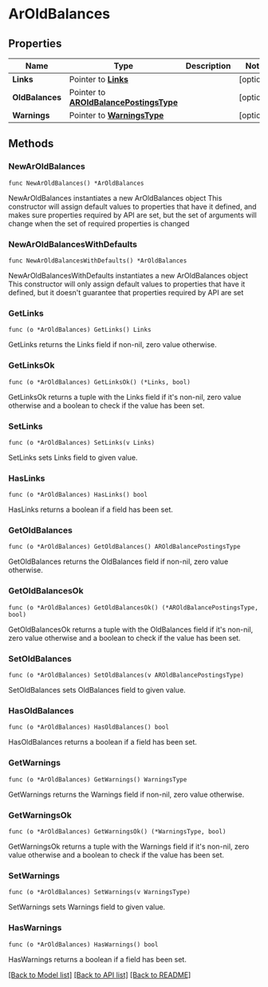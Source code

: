 # ArOldBalances

## Properties

Name | Type | Description | Notes
------------ | ------------- | ------------- | -------------
**Links** | Pointer to [**Links**](Links.md) |  | [optional] 
**OldBalances** | Pointer to [**AROldBalancePostingsType**](AROldBalancePostingsType.md) |  | [optional] 
**Warnings** | Pointer to [**WarningsType**](WarningsType.md) |  | [optional] 

## Methods

### NewArOldBalances

`func NewArOldBalances() *ArOldBalances`

NewArOldBalances instantiates a new ArOldBalances object
This constructor will assign default values to properties that have it defined,
and makes sure properties required by API are set, but the set of arguments
will change when the set of required properties is changed

### NewArOldBalancesWithDefaults

`func NewArOldBalancesWithDefaults() *ArOldBalances`

NewArOldBalancesWithDefaults instantiates a new ArOldBalances object
This constructor will only assign default values to properties that have it defined,
but it doesn't guarantee that properties required by API are set

### GetLinks

`func (o *ArOldBalances) GetLinks() Links`

GetLinks returns the Links field if non-nil, zero value otherwise.

### GetLinksOk

`func (o *ArOldBalances) GetLinksOk() (*Links, bool)`

GetLinksOk returns a tuple with the Links field if it's non-nil, zero value otherwise
and a boolean to check if the value has been set.

### SetLinks

`func (o *ArOldBalances) SetLinks(v Links)`

SetLinks sets Links field to given value.

### HasLinks

`func (o *ArOldBalances) HasLinks() bool`

HasLinks returns a boolean if a field has been set.

### GetOldBalances

`func (o *ArOldBalances) GetOldBalances() AROldBalancePostingsType`

GetOldBalances returns the OldBalances field if non-nil, zero value otherwise.

### GetOldBalancesOk

`func (o *ArOldBalances) GetOldBalancesOk() (*AROldBalancePostingsType, bool)`

GetOldBalancesOk returns a tuple with the OldBalances field if it's non-nil, zero value otherwise
and a boolean to check if the value has been set.

### SetOldBalances

`func (o *ArOldBalances) SetOldBalances(v AROldBalancePostingsType)`

SetOldBalances sets OldBalances field to given value.

### HasOldBalances

`func (o *ArOldBalances) HasOldBalances() bool`

HasOldBalances returns a boolean if a field has been set.

### GetWarnings

`func (o *ArOldBalances) GetWarnings() WarningsType`

GetWarnings returns the Warnings field if non-nil, zero value otherwise.

### GetWarningsOk

`func (o *ArOldBalances) GetWarningsOk() (*WarningsType, bool)`

GetWarningsOk returns a tuple with the Warnings field if it's non-nil, zero value otherwise
and a boolean to check if the value has been set.

### SetWarnings

`func (o *ArOldBalances) SetWarnings(v WarningsType)`

SetWarnings sets Warnings field to given value.

### HasWarnings

`func (o *ArOldBalances) HasWarnings() bool`

HasWarnings returns a boolean if a field has been set.


[[Back to Model list]](../README.md#documentation-for-models) [[Back to API list]](../README.md#documentation-for-api-endpoints) [[Back to README]](../README.md)


